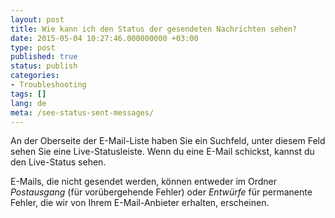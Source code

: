 ```yaml
---
layout: post
title: Wie kann ich den Status der gesendeten Nachrichten sehen?
date: 2015-05-04 10:27:46.000000000 +03:00
type: post
published: true
status: publish
categories:
- Troubleshooting
tags: []
lang: de
meta: /see-status-sent-messages/
---
```


An der Oberseite der E-Mail-Liste haben Sie ein Suchfeld, unter diesem Feld sehen Sie eine Live-Statusleiste. Wenn du eine E-Mail schickst, kannst du den Live-Status sehen.

E-Mails, die nicht gesendet werden, können entweder im Ordner *Postausgang* (für vorübergehende Fehler) oder *Entwürfe* für permanente Fehler, die wir von Ihrem E-Mail-Anbieter erhalten, erscheinen.
